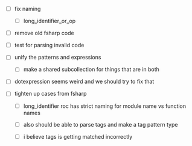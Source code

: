 - [ ] fix naming
	- [ ] long_identifier_or_op

- [ ] remove old fsharp code
- [ ] test for parsing invalid code
- [ ] unify the patterns and expressions
	- [ ] make a shared subcollection for things that are in both
- [ ] dotexpression seems weird and we should try to fix that 
- [ ] tighten up cases from fsharp

	- [ ] long_identifier
		roc has strict naming for module name vs function names 
	- [ ] also should be able to parse tags and make a tag pattern type

	- [ ] i believe tags is getting matched incorrectly


